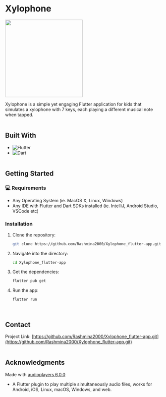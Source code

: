 # Xylophone

<img src="https://github.com/Rashmina2000/Xylophone_flutter-app/assets/131146632/6743c432-f65d-40ca-bb7a-a74f05c66b4e" width="250"><br>

Xylophone is a simple yet engaging Flutter application for kids that simulates a xylophone with 7 keys, each playing a different musical note when tapped.
<br><br>

## Built With

* ![Flutter](https://img.shields.io/badge/Flutter-02569B.svg?style=for-the-badge&logo=Flutter&logoColor=white)
* ![Dart](https://img.shields.io/badge/Dart-0175C2.svg?style=for-the-badge&logo=Dart&logoColor=white)
<br><br>

## Getting Started
### 💻 Requirements

- Any Operating System (ie. MacOS X, Linux, Windows)
- Any IDE with Flutter and Dart SDKs installed (ie. IntelliJ, Android Studio, VSCode etc)

### Installation

1. Clone the repository:
   ```sh
   git clone https://github.com/Rashmina2000/Xylophone_flutter-app.git
   ```
2. Navigate into the directory:
   ```sh
   cd Xylophone_flutter-app
   ```
3. Get the dependencies:
   ```sh
   flutter pub get
   ```
4. Run the app:
   ```sh
   flutter run
   ```
<br>

## Contact

Project Link: [https://github.com/Rashmina2000/Xylophone_flutter-app.git](https://github.com/Rashmina2000/Xylophone_flutter-app.git)
<br><br>

## Acknowledgments

Made with [audioplayers 6.0.0](https://pub.dev/packages/audioplayers)
- A Flutter plugin to play multiple simultaneously audio files, works for Android, iOS, Linux, macOS, Windows, and web.
